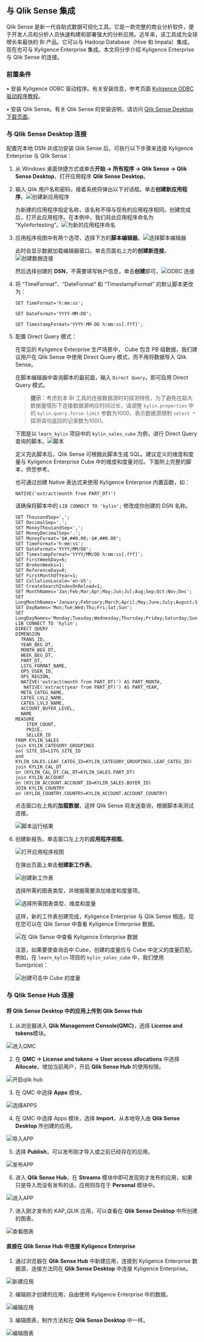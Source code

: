## 与 Qlik Sense 集成

Qlik Sense 是新一代自助式数据可视化工具。它是一款完整的商业分析软件，便于开发人员和分析人员快速构建和部署强大的分析应用。近年来，该工具成为全球增长率最快的 BI 产品。它可以与 Hadoop Database（Hive 和 Impala）集成。现在也可与 Kyligence Enterprise 集成。本文将分步介绍 Kyligence Enterprise 与 Qlik Sense 的连接。

### 前置条件

• 安装 Kyligence ODBC 驱动程序。有关安装信息，参考页面 [Kyligence ODBC 驱动程序教程](../../driver/odbc/README.md)。

• 安装 Qlik Sense。有关 Qlik Sense 的安装说明，请访问 [Qlik Sense Desktop 下载页面](https://www.qlik.com/us/try-or-buy/download-qlik-sense)。


### 与 Qlik Sense Desktop 连接
配置完本地 DSN 并成功安装 Qlik Sense 后，可执行以下步骤来连接 Kyligence Enterprise 与 Qlik Sense：

1. 从 Windows 桌面快捷方式或单击**开始 -> 所有程序 -> Qlik Sense -> Qlik Sense Desktop**，打开应用程序 **Qlik Sense Desktop**。

2. 输入 Qlik 用户名和密码，接着系统将弹出以下对话框。单击**创建新应用程序**。![创建新应用程序](../../images/Qlik/001-welcome_to_qlik_desktop.cn.png)

   为新建的应用程序指定名称，该名称不得与现有的应用程序相同。创建完成后，打开此应用程序。在本例中，我们将此应用程序命名为 “Kylinfortesting”。![为新的应用程序命名](../../images/Qlik/002-create_new_application.cn.png)

3. 应用程序视图中有两个选项，选择下方的**脚本编辑器**。![选择脚本编辑器](../../images/Qlik/003-script_editor.cn.png)

   此时会显示数据加载编辑器窗口。单击页面右上方的**创建新连接**。![创建数据连接](../../images/Qlik/004-create_data_connection.cn.png)

   然后选择创建的 **DSN**，不需要填写帐户信息，单击**创建**即可。![ODBC 连接](../../images/Qlik/005-odbc_connection.png)

4. 将 “TimeFormat”、“DateFormat” 和 “TimestampFormat” 的默认脚本更改为：

   `SET TimeFormat='h:mm:ss';`

   `SET DateFormat='YYYY-MM-DD';`

   `SET TimestampFormat='YYYY-MM-DD h:mm:ss[.fff]';`

5. 配置 Direct Query 模式：

   在常见的 Kyligence Enterprise 生产场景中， Cube 包含 PB 级数据，我们建议用户在 Qlik Sense 中使用 Direct Query 模式，而不用将数据导入 Qlik Sense。

   在脚本编辑器中查询脚本的最前面，输入 `Direct Query`，即可启用 Direct Query 模式。 

   > **提示**：考虑到本 BI 工具的连接数据源时的探测特性，为了避免在超大数据量情形下连接数据源响应时间过长，请调整 `kylin.properties` 中的 `kylin.query.force-limit` 参数为1000，表示数据源限制 `select *` 探测语句返回的记录数为1000。
   >

   下图是以 `learn_kylin` 项目中的 `kylin_sales_cube` 为例，进行 Direct Query 查询的脚本。![脚本](../../images/Qlik/006-script_run_result.cn.png)

   定义完此脚本后，Qlik Sense 可根据此脚本生成 SQL。建议定义的维度和度量与 Kyligence Enterprise Cube 中的维度和度量对应。下面附上完整的脚本，供您参考。

   也可通过创建 Native 表达式来使用 Kyligence Enterprise 内置函数，如：

   `NATIVE('extract(month from PART_DT)')` 

   请确保将脚本中的 `LIB CONNECT TO 'kylin';` 修改成你创建的 DSN 名称。

   ```
   SET ThousandSep=',';
   SET DecimalSep='.';
   SET MoneyThousandSep=',';
   SET MoneyDecimalSep='.';
   SET MoneyFormat='$#,##0.00;-$#,##0.00';
   SET TimeFormat='h:mm:ss';
   SET DateFormat='YYYY/MM/DD';
   SET TimestampFormat='YYYY/MM/DD h:mm:ss[.fff]';
   SET FirstWeekDay=6;
   SET BrokenWeeks=1;
   SET ReferenceDay=0;
   SET FirstMonthOfYear=1;
   SET CollationLocale='en-US';
   SET CreateSearchIndexOnReload=1;
   SET MonthNames='Jan;Feb;Mar;Apr;May;Jun;Jul;Aug;Sep;Oct;Nov;Dec';
   SET LongMonthNames='January;February;March;April;May;June;July;August;September;October;November;December';
   SET DayNames='Mon;Tue;Wed;Thu;Fri;Sat;Sun';
   SET LongDayNames='Monday;Tuesday;Wednesday;Thursday;Friday;Saturday;Sunday';
   LIB CONNECT TO 'kylin';
   DIRECT QUERY
   DIMENSION 
     TRANS_ID,
     YEAR_BEG_DT,
     MONTH_BEG_DT,
     WEEK_BEG_DT,
     PART_DT,
     LSTG_FORMAT_NAME,
     OPS_USER_ID,
     OPS_REGION,
     NATIVE('extract(month from PART_DT)') AS PART_MONTH,
      NATIVE('extract(year from PART_DT)') AS PART_YEAR,
     META_CATEG_NAME,
     CATEG_LVL2_NAME,
     CATEG_LVL3_NAME,
     ACCOUNT_BUYER_LEVEL,
     NAME
   MEASURE
       ITEM_COUNT,
       PRICE,
       SELLER_ID
   FROM KYLIN_SALES 
   join KYLIN_CATEGORY_GROUPINGS  
   on( SITE_ID=LSTG_SITE_ID 
   and KYLIN_SALES.LEAF_CATEG_ID=KYLIN_CATEGORY_GROUPINGS.LEAF_CATEG_ID)
   join KYLIN_CAL_DT
   on (KYLIN_CAL_DT.CAL_DT=KYLIN_SALES.PART_DT)
   join KYLIN_ACCOUNT 
   on (KYLIN_ACCOUNT.ACCOUNT_ID=KYLIN_SALES.BUYER_ID)
   JOIN KYLIN_COUNTRY
   on (KYLIN_COUNTRY.COUNTRY=KYLIN_ACCOUNT.ACCOUNT_COUNTRY)
   ```

   点击窗口右上角的**加载数据**，这样 Qlik Sense 将发送查询，根据脚本来测试连接。

   ![脚本运行结果](../../images/Qlik/007-load_data.cn.png)

6. 创建新报告。单击窗口左上方的**应用程序视图**。

   ![打开应用程序视图](../../images/Qlik/008-go_to_app_overview.cn.png)

   在弹出页面上单击**创建新工作表**。

   ![创建新工作表](../../images/Qlik/009-create_new_report.cn.png)

   选择所需的图表类型，并根据需要添加维度和度量项。

   ![选择所需图表类型、维度和度量](../../images/Qlik/010-add_dimension.cn.png)

   这样，新的工作表创建完成，Kyligence Enterprise 与 Qlik Sense 相连。现在您可以在 Qlik Sense 中查看 Kyligence Enterprise 数据。

   ![在 Qlik Sense 中查看 Kyligence Enterprise 数据](../../images/Qlik/011-view_kap_data.cn.png)

   注意，如果要使查询击中 Cube，创建的度量应与 Cube 中定义的度量匹配。例如，在 `learn_kylin` 项目的 `kylin_sales_cube` 中，我们使用 Sum(price)：

   ![创建可击中 Cube 的度量](../../images/Qlik/012-measure.cn.png)

### 与 Qlik Sense Hub 连接 


#### 将 Qlik Sense Desktop 中的应用上传到 Qlik Sense Hub

1. 从浏览器进入 **Qlik Management Console(QMC)**，选择 **License and tokens**模块。

![进入QMC](../../images/Qlik/01-licenses.PNG)

2. 在 **QMC -> License and tokens -> User access allocations** 中选择 **Allocate**，增加当前用户，开启 **Qlik Sense Hub** 的使用权限。

![开启qlik hub](../../images/Qlik/02-user_access.PNG)

3. 在 QMC 中选择 **Apps** 模块。

![选择APPS](../../images/Qlik/03-apps.PNG)

4. 在 QMC 中选择 Apps 模块，选择 **Import**，从本地导入由 **Qlik Sense Desktop** 所创建的应用。

![导入APP](../../images/Qlik/04-add_apps.PNG)

5. 选择 **Publish**，可以发布刚才导入或之前已经存在的应用。

![发布APP](../../images/Qlik/05-publish_app.PNG)

6. 进入 **Qlik Sense Hub**，在 **Streams** 模块中即可发现刚才发布的应用，如果只是导入而没有发布的话，应用则存在于 **Personal** 模块中。

![进入APP](../../images/Qlik/06_hub_app.PNG)

7. 进入刚才发布的 KAP_QLIK 应用，可以查看在 **Qlik Sense Desktop** 中所创建的图表。

![查看图表](../../images/Qlik/07_hub_qlik.PNG)


#### 直接在 Qlik Sense Hub 中连接 Kyligence Enterprise

1. 通过浏览器在 **Qlik Sense Hub** 中新建应用，连接到 Kyligence Enterprise 数据源，连接方法同在 **Qlik Sense Desktop** 中连接 Kyligence Enterprise。

![新建应用](images/Qlik/08_hub_create.PNG)

2. 编辑刚才创建的应用，自由使用 Kyligence Enterprise 中的数据。

![编辑应用](images/Qlik/09_hub_table.PNG)

3. 编辑图表，制作方法和在 **Qlik Sense Desktop** 中一样。

![编辑图表](images/Qlik/10_hub_complete.PNG)




